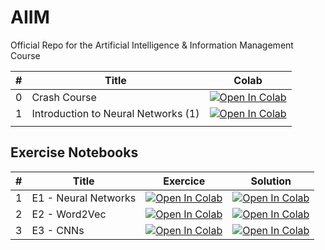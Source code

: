 # AIIM
Official Repo for the Artificial Intelligence &amp; Information Management Course


| #  | Title          | Colab    |
|----|----------------|----------|
| 0  | Crash Course   |     <a target="_blank" href="https://colab.research.google.com/github/jmelsbach/AIIM/blob/main/notebooks/00-Crash%20Course.ipynb"><img src="https://colab.research.google.com/assets/colab-badge.svg" alt="Open In Colab"/></a>     |
| 1  | Introduction to Neural Networks (1)   |     <a target="_blank" href="https://colab.research.google.com/github/jmelsbach/AIIM/blob/main/notebooks/01-Introduction-to-Neural-Networks-1.ipynb"><img src="https://colab.research.google.com/assets/colab-badge.svg" alt="Open In Colab"/>
</a>    |


## Exercise Notebooks
| #  | Title          | Exercice    | Solution |
|----|----------------|----------|----------|
| 1  | E1 - Neural Networks  |    <a target="_blank" href="https://colab.research.google.com/github/jmelsbach/AIIM/blob/main/notebooks/exercises/E01%20-%20Neural%20Networks.ipynb"><img src="https://colab.research.google.com/assets/colab-badge.svg" alt="Open In Colab"/></a>      | <a target="_blank" href="https://colab.research.google.com/github/jmelsbach/AIIM/blob/main/notebooks/exercises/solutions/E01%20-%20Neural%20Networks.ipynb">   <img src="https://colab.research.google.com/assets/colab-badge.svg" alt="Open In Colab"/> </a>|
| 2  | E2 - Word2Vec  |    <a target="_blank" href="https://colab.research.google.com/github/jmelsbach/AIIM/blob/main/notebooks/exercises/E02%20-%20Word2Vec.ipynb"><img src="https://colab.research.google.com/assets/colab-badge.svg" alt="Open In Colab"/></a>| <a target="_blank" href="https://colab.research.google.com/github/jmelsbach/AIIM/blob/main/notebooks/exercises/solutions/E02%20-%20Word%20Embeddings%20with%20Word2Vec.ipynb">   <img src="https://colab.research.google.com/assets/colab-badge.svg" alt="Open In Colab"/> </a> |
| 3  | E3 - CNNs  |  <a target="_blank" href="https://colab.research.google.com/github/jmelsbach/AIIM/blob/main/notebooks/exercises/E03%20-%20CNNs.ipynb"><img src="https://colab.research.google.com/assets/colab-badge.svg" alt="Open In Colab"/></a>| <a target="_blank" href="https://colab.research.google.com/github/jmelsbach/AIIM/blob/main/notebooks/exercises/solutions/E03%20-%20Convolutional%20Neural%20Networks.ipynb">   <img src="https://colab.research.google.com/assets/colab-badge.svg" alt="Open In Colab"/> </a> |
